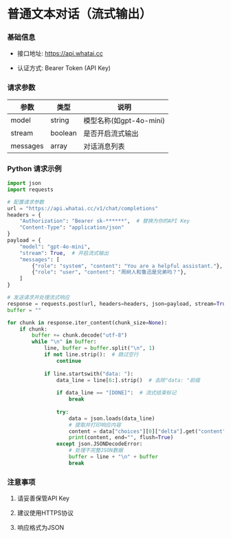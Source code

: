 # 普通文本对话（流式输出）


### **基础信息**


*   接口地址: https://api.whatai.cc

*   认证方式: Bearer Token (API Key)

### **请求参数**

| **参数** | **类型** | **说明** |
| --- | --- | --- |
| model | string | 模型名称(如gpt-4o-mini) |
| stream | boolean | 是否开启流式输出 |
| messages | array | 对话消息列表 |

### **Python 请求示例**

```python
import json
import requests

# 配置请求参数
url = "https://api.whatai.cc/v1/chat/completions"
headers = {
    "Authorization": "Bearer sk-******",  # 替换为你的API Key
    "Content-Type": "application/json"
}
payload = {
    "model": "gpt-4o-mini",
    "stream": True,  # 开启流式输出
    "messages": [
        {"role": "system", "content": "You are a helpful assistant."},
        {"role": "user", "content": "周树人和鲁迅是兄弟吗？"},
    ]
}

# 发送请求并处理流式响应
response = requests.post(url, headers=headers, json=payload, stream=True)
buffer = ""

for chunk in response.iter_content(chunk_size=None):
    if chunk:
        buffer += chunk.decode("utf-8")
        while "\n" in buffer:
            line, buffer = buffer.split("\n", 1)
            if not line.strip():  # 跳过空行
                continue
                
            if line.startswith("data: "):
                data_line = line[6:].strip()  # 去除"data: "前缀
                
                if data_line == "[DONE]":  # 流式结束标记
                    break
                    
                try:
                    data = json.loads(data_line)
                    # 提取并打印响应内容
                    content = data["choices"][0]["delta"].get("content", "")
                    print(content, end="", flush=True)
                except json.JSONDecodeError:
                    # 处理不完整JSON数据
                    buffer = line + "\n" + buffer
                    break
```

### **注意事项**

1.   请妥善保管API Key

2.   建议使用HTTPS协议

3.   响应格式为JSON